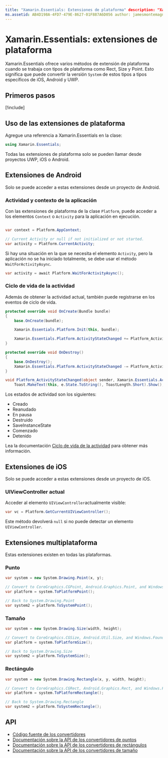 ```yaml
---
title: "Xamarin.Essentials: Extensiones de plataforma" description: "Xamarin.Essentials ofrece varios métodos de extensión de plataforma al trabajar con tipos de plataforma como Rect, Size y Point."
ms.assetid: AB4D198A-4FD7-479E-8627-01F887A6D056 author: jamesmontemagno ms.author: jamont ms.date: 03/13/2019 no-loc: [Xamarin.Forms, Xamarin.Essentials]
---
```


# <a name="xamarinessentials-platform-extensions"></a>Xamarin.Essentials: extensiones de plataforma

Xamarin.Essentials ofrece varios métodos de extensión de plataforma cuando se trabaja con tipos de plataforma como Rect, Size y Point. Esto significa que puede convertir la versión `System` de estos tipos a tipos específicos de iOS, Android y UWP.

## <a name="get-started"></a>Primeros pasos

[!include[](~/essentials/includes/get-started.md)]

## <a name="using-platform-extensions"></a>Uso de las extensiones de plataforma

Agregue una referencia a Xamarin.Essentials en la clase:

```csharp
using Xamarin.Essentials;
```

Todas las extensiones de plataforma solo se pueden llamar desde proyectos UWP, iOS o Android.

## <a name="android-extensions"></a>Extensiones de Android

Solo se puede acceder a estas extensiones desde un proyecto de Android.

### <a name="application-context--activity"></a>Actividad y contexto de la aplicación

Con las extensiones de plataforma de la clase `Platform`, puede acceder a los elementos `Context` o `Activity` para la aplicación en ejecución.

```csharp

var context = Platform.AppContext;

// Current Activity or null if not initialized or not started.
var activity = Platform.CurrentActivity;
```

Si hay una situación en la que se necesita el elemento `Activity`, pero la aplicación no se ha iniciado totalmente, se debe usar el método `WaitForActivityAsync`.

```csharp
var activity = await Platform.WaitForActivityAsync();
```

### <a name="activity-lifecycle"></a>Ciclo de vida de la actividad

Además de obtener la actividad actual, también puede registrarse en los eventos de ciclo de vida.

```csharp
protected override void OnCreate(Bundle bundle)
{
    base.OnCreate(bundle);

    Xamarin.Essentials.Platform.Init(this, bundle);

    Xamarin.Essentials.Platform.ActivityStateChanged += Platform_ActivityStateChanged;
}

protected override void OnDestroy()
{
    base.OnDestroy();
    Xamarin.Essentials.Platform.ActivityStateChanged -= Platform_ActivityStateChanged;
}

void Platform_ActivityStateChanged(object sender, Xamarin.Essentials.ActivityStateChangedEventArgs e) =>
    Toast.MakeText(this, e.State.ToString(), ToastLength.Short).Show();
```

Los estados de actividad son los siguientes:

* Creado
* Reanudado
* En pausa
* Destruido
* SaveInstanceState
* Comenzado
* Detenido

Lea la documentación [Ciclo de vida de la actividad](https://docs.microsoft.com/xamarin/android/app-fundamentals/activity-lifecycle/) para obtener más información.

## <a name="ios-extensions"></a>Extensiones de iOS

Solo se puede acceder a estas extensiones desde un proyecto de iOS.

### <a name="current-uiviewcontroller"></a>UIViewController actual

Acceder al elemento `UIViewController`actualmente visible:

```csharp
var vc = Platform.GetCurrentUIViewController();
```

Este método devolverá `null` si no puede detectar un elemento `UIViewController`.

## <a name="cross-platform-extensions"></a>Extensiones multiplataforma

Estas extensiones existen en todas las plataformas.

### <a name="point"></a>Punto

```csharp
var system = new System.Drawing.Point(x, y);

// Convert to CoreGraphics.CGPoint, Android.Graphics.Point, and Windows.Foundation.Point
var platform = system.ToPlatformPoint();

// Back to System.Drawing.Point
var system2 = platform.ToSystemPoint();
```

### <a name="size"></a>Tamaño

```csharp
var system = new System.Drawing.Size(width, height);

// Convert to CoreGraphics.CGSize, Android.Util.Size, and Windows.Foundation.Size
var platform = system.ToPlatformSize();

// Back to System.Drawing.Size
var system2 = platform.ToSystemSize();
```

### <a name="rectangle"></a>Rectángulo

```csharp
var system = new System.Drawing.Rectangle(x, y, width, height);

// Convert to CoreGraphics.CGRect, Android.Graphics.Rect, and Windows.Foundation.Rect
var platform = system.ToPlatformRectangle();

// Back to System.Drawing.Rectangle
var system2 = platform.ToSystemRectangle();
```

## <a name="api"></a>API

- [Código fuente de los convertidores](https://github.com/xamarin/Essentials/tree/master/Xamarin.Essentials/Types/PlatformExtensions)
- [Documentación sobre la API de los convertidores de puntos](xref:Xamarin.Essentials.PointExtensions)
- [Documentación sobre la API de los convertidores de rectángulos](xref:Xamarin.Essentials.RectangleExtensions)
- [Documentación sobre la API de los convertidores de tamaño](xref:Xamarin.Essentials.SizeExtensions)

